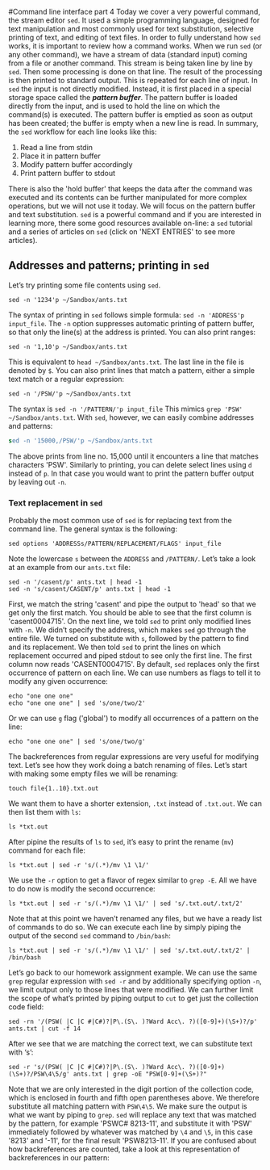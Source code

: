 #Command line interface part 4
Today we cover a very powerful command, the stream editor `sed`. It used a simple programming language, designed for text manipulation and most commonly used for text substitution, selective printing of text, and editing of text files.
In order to fully understand how `sed` works, it is important to review how a command works. When we run `sed` (or any other command), we have a stream of data (standard input) coming from a file or another command. This stream is being taken line by line by `sed`. Then some processing is done on that line. The result of the processing is then printed to standard output. This is repeated for each line of input.
In `sed` the input is not directly modified. Instead, it is first placed in a special storage space called the **_pattern buffer_**. The pattern buffer is loaded directly from the input, and is used to hold the line on which the command(s) is executed. The pattern buffer is emptied as soon as output has been created; the buffer is empty when a new line is read.
In summary,  the `sed` workflow for each line looks like this:

1) Read a line from stdin
2) Place it in pattern buffer
3) Modify pattern buffer accordingly
4) Print pattern buffer to stdout

There is also the 'hold buffer' that keeps the data after the command was executed and its contents can be further manipulated for more complex operations, but we will not use it today.
We will focus on the pattern buffer and text substitution. `sed` is a powerful command and if you are interested in learning more, there some good resources available on-line: a `sed` tutorial and a series of articles on `sed` (click on 'NEXT ENTRIES' to see more articles).
## Addresses and patterns; printing in `sed`
Let’s try printing some file contents using `sed`.
```shell
sed -n '1234'p ~/Sandbox/ants.txt
```
The syntax of printing in `sed` follows simple formula: `sed -n 'ADDRESS'p input_file`. The `-n` option suppresses automatic printing of pattern buffer, so that only the line(s) at the address is printed. You can also print ranges:
```shell
sed -n '1,10'p ~/Sandbox/ants.txt
```
This is equivalent to `head ~/Sandbox/ants.txt`.  The last line in the file is denoted by `$`.
You can also print lines that match a pattern, either a simple text match or a regular expression:
```shell
sed -n '/PSW/'p ~/Sandbox/ants.txt
```
The syntax is `sed -n '/PATTERN/'p input_file` This mimics `grep 'PSW' ~/Sandbox/ants.txt`. With `sed`, however, we can easily combine addresses and patterns:
```sed
sed -n '15000,/PSW/'p ~/Sandbox/ants.txt
```
The above prints from line no. 15,000 until it encounters a line that matches characters 'PSW'.
Similarly to printing, you can delete select lines using `d` instead of `p`. In that case you would want to print the pattern buffer output by leaving out `-n`.
### Text replacement in `sed`
Probably the most common use of `sed` is for replacing text from the command line. 
The general syntax is the following:
```shell
sed options 'ADDRESSs/PATTERN/REPLACEMENT/FLAGS' input_file
```
Note the lowercase `s` between the `ADDRESS` and `/PATTERN/`. Let’s take a look at an example from our `ants.txt` file:
```shell
sed -n '/casent/p' ants.txt | head -1 
sed -n 's/casent/CASENT/p' ants.txt | head -1
```
First, we match the string 'casent' and pipe the output to 'head' so that we get only the first match. You should be able to see that the first column is 'casent0004715'. On the next line, we told `sed` to print only modified lines with `-n`. We didn’t specify the address, which makes `sed` go through the entire file. We turned on substitute with `s`, followed by the pattern to find and its replacement. We then told `sed` to print the lines on which replacement occurred and piped stdout to see only the first line. The first column now reads 'CASENT0004715'.
By default, `sed` replaces only the first occurrence of pattern on each line. We can use numbers as flags to tell it to modify any given occurrence:
```shell
echo "one one one" 
echo "one one one" | sed 's/one/two/2'
```
Or we can use `g` flag ('global') to modify all occurrences of a pattern on the line:
```shell
echo "one one one" | sed 's/one/two/g'
```
The backreferences from regular expressions are very useful for modifying text. Let’s see how they work doing a batch renaming of files. Let’s start with making some empty files we will be renaming:
```shell
touch file{1..10}.txt.out
```
We want them to have a shorter extension, `.txt` instead of `.txt.out`. We can then list them with `ls`:
```shell
ls *txt.out
```
After pipine the results of `ls` to `sed`, it’s easy to print the rename (`mv`) command for each file:
```shell
ls *txt.out | sed -r 's/(.*)/mv \1 \1/'
```
We use the `-r` option to get a flavor of regex similar to `grep -E`. All we have to do now is modify the second occurrence:
```shell
ls *txt.out | sed -r 's/(.*)/mv \1 \1/' | sed 's/.txt.out/.txt/2'
```
Note that at this point we haven’t renamed any files, but we have a ready list of commands to do so. We can execute each line by simply piping the output of the second `sed` command to `/bin/bash`:
```shell
ls *txt.out | sed -r 's/(.*)/mv \1 \1/' | sed 's/.txt.out/.txt/2' | /bin/bash 
```
Let’s go back to our homework assignment example. We can use the same `grep` regular expression with `sed -r` and by additionally specifying option `-n`, we limit output only to those lines that were modified. We can further limit the scope of what’s printed by piping output to `cut` to get just the collection code field:
```shell
sed -rn '/(PSW( |C |C #|C#)?|P\.(S\. )?Ward Acc\. ?)([0-9]+)(\S+)?/p' ants.txt | cut -f 14
```
After we see that we are matching the correct text, we can substitute text with ‘s’:
```shell
sed -r 's/(PSW( |C |C #|C#)?|P\.(S\. )?Ward Acc\. ?)([0-9]+)(\S+)?/PSW\4\5/g' ants.txt | grep -oE "PSW[0-9]+(\S+)?"
```
Note that we are only interested in the digit portion of the collection code, which is enclosed in fourth and fifth open parentheses above. We therefore substitute all matching pattern with `PSW\4\5`. We make sure the output is what we want by piping to `grep`. `sed` will replace any text that was matched  by the pattern, for example 'PSWC# 8213-11', and substitute it  with 'PSW' immediately followed by whatever was matched by `\4` and `\5`, in this case '8213' and '-11', for the final result 'PSW8213-11'.
If you are confused about how backreferences are counted, take a look at this representation of backreferences in our pattern:

